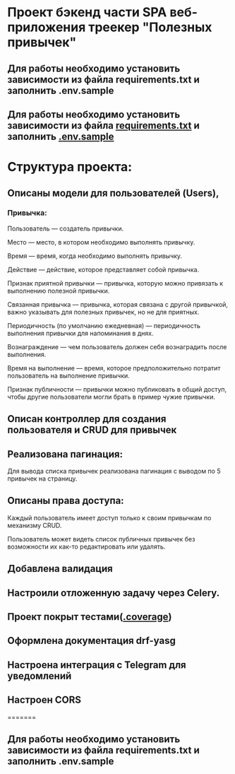 # Проект бэкенд части SPA веб-приложения треекер "Полезных привычек"
## Для работы необходимо установить зависимости из файла requirements.txt и заполнить .env.sample 

## Для работы необходимо установить зависимости из файла [requirements.txt](https://github.com/mmrxsky/coursework7/blob/main/requirements.txt) и заполнить [.env.sample](https://github.com/mmrxsky/coursework7/blob/main/.env.sample) 

# Структура проекта:
## Описаны модели для пользователей (Users),
### Привычка:

Пользователь — создатель привычки.

Место — место, в котором необходимо выполнять привычку.

Время — время, когда необходимо выполнять привычку.

Действие — действие, которое представляет собой привычка.

Признак приятной привычки — привычка, которую можно привязать к выполнению полезной привычки.

Связанная привычка — привычка, которая связана с другой привычкой, важно указывать для полезных привычек, но не для приятных.

Периодичность (по умолчанию ежедневная) — периодичность выполнения привычки для напоминания в днях.

Вознаграждение — чем пользователь должен себя вознаградить после выполнения.

Время на выполнение — время, которое предположительно потратит пользователь на выполнение привычки.

Признак публичности — привычки можно публиковать в общий доступ, чтобы другие пользователи могли брать в пример чужие привычки.

## Описан контроллер для создания пользователя и CRUD для привычек
## Реализована пагинация:
Для вывода списка привычек реализована пагинация с выводом по 5 привычек на страницу.
## Описаны права доступа:
Каждый пользователь имеет доступ только к своим привычкам по механизму CRUD.

Пользователь может видеть список публичных привычек без возможности их как-то редактировать или удалять.

## Добавлена валидация
## Настроили отложенную задачу через Celery.
## Проект покрыт тестами([.coverage](https://github.com/mmrxsky/coursework7/blob/main/.coverage))
## Оформлена документация drf-yasg
## Настроена интеграция с Telegram для уведомлений
## Настроен CORS
=======
## Для работы необходимо установить зависимости из файла requirements.txt и заполнить .env.sample 
